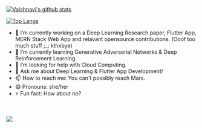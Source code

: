 
<!--
<p align="left">
  <img width="750" height="450" src="https://github.com/dwvicy/dwvicy/blob/master/the%20matrix.gif">
  -->

 [![Vaishnavi's github stats](https://github-readme-stats.vercel.app/api?username=dwvicy&count_private=true&show_icons=true&theme=radical)](https://github.com/anuraghazra/github-readme-stats)






<!--
**dwvicy/dwvicy** is a ✨ _special_ ✨ repository because its `README.md` (this file) appears on your GitHub profile.
<p align="left">
  <img width="650" height="400" src="https://github.com/dwvicy/dwvicy/blob/master/the%20matrix.gif">
- 👯 I’m looking to collaborate on 
-->
</p>

[![Top Langs](https://github-readme-stats.vercel.app/api/top-langs/?username=dwvicy&layout=compact)](https://github.com/anuraghazra/github-readme-stats)
- 🔭 I’m currently working on a Deep Learning Research paper, Flutter App, MERN Stack Web App and relavant opensource contributions. (Ooof too much stuff ;_; kthxbye)
- 🌱 I’m currently learning Generative Adverserial Networks & Deep Reinforcement Learning.
- 🤔 I’m looking for help with Cloud Computing.
- 💬 Ask me about Deep Learning & Flutter App Development!
- 📫 How to reach me: You can't possibly reach Mars.
- 😄 Pronouns: she/her
- ⚡ Fun fact: How about no?
<br>

![](https://komarev.com/ghpvc/?username=dwvicy&style=plastic&label=Stalker+Alert) <br>

